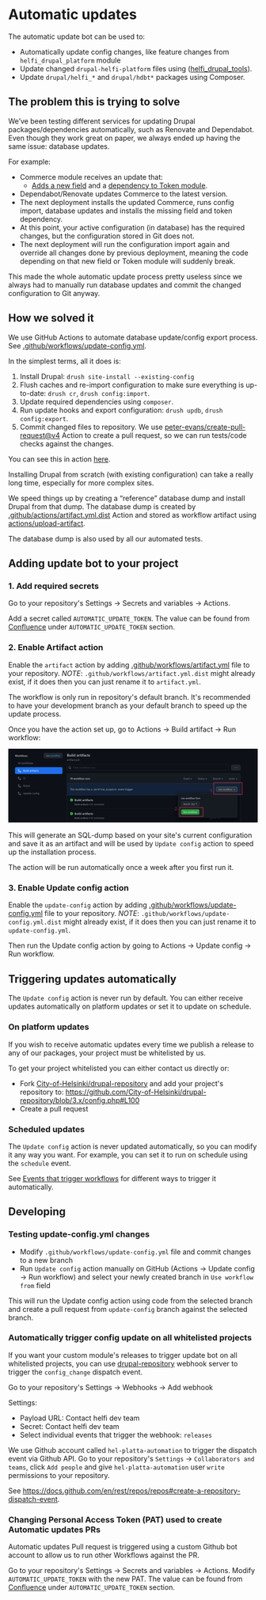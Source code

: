 # Automatic updates

The automatic update bot can be used to:

- Automatically update config changes, like feature changes from `helfi_drupal_platform` module
- Update changed `drupal-helfi-platform` files using ([helfi_drupal_tools](https://github.com/City-of-Helsinki/drupal-tools)).
- Update `drupal/helfi_*` and `drupal/hdbt*` packages using Composer.

## The problem this is trying to solve

We’ve been testing different services for updating Drupal packages/dependencies automatically, such as Renovate and Dependabot. Even though they work great on paper, we always ended up having the same issue: database updates.

For example:

- Commerce module receives an update that:
  - [Adds a new field](https://git.drupalcode.org/project/commerce/-/blob/8.x-2.x/modules/order/commerce_order.install#L231) and a [dependency to Token module](https://git.drupalcode.org/project/commerce/-/blob/8.x-2.x/commerce.install#L30).
- Dependabot/Renovate updates Commerce to the latest version.
- The next deployment installs the updated Commerce, runs config import, database updates and installs the missing field and token dependency.
- At this point, your active configuration (in database) has the required changes, but the configuration stored in Git does not.
- The next deployment will run the configuration import again and override all changes done by previous deployment, meaning the code depending on that new field or Token module will suddenly break.

This made the whole automatic update process pretty useless since we always had to manually run database updates and commit the changed configuration to Git anyway.

## How we solved it

We use GitHub Actions to automate database update/config export process. See [.github/workflows/update-config.yml](/.github/workflows/update-config.yml.dist).

In the simplest terms, all it does is:

1. Install Drupal: `drush site-install --existing-config`
2. Flush caches and re-import configuration to make sure everything is up-to-date: `drush cr`, `drush config:import`.
3. Update required dependencies using `composer`.
4. Run update hooks and export configuration: `drush updb`, `drush config:export`.
5. Commit changed files to repository. We use [peter-evans/create-pull-request@v4](https://github.com/peter-evans/create-pull-request) Action to create a pull request, so we can run tests/code checks against the changes.

You can see this in action [here](https://github.com/City-of-Helsinki/drupal-helfi-kymp/pull/302/files).

Installing Drupal from scratch (with existing configuration) can take a really long time, especially for more complex sites.

We speed things up by creating a “reference” database dump and install Drupal from that dump. The database dump is created by [.github/actions/artifact.yml.dist](/.github/workflows/artifact.yml.dist) Action and stored as workflow artifact using [actions/upload-artifact](https://github.com/actions/upload-artifact).

The database dump is also used by all our automated tests.

## Adding update bot to your project

### 1. Add required secrets

Go to your repository's Settings -> Secrets and variables -> Actions.

Add a secret called `AUTOMATIC_UPDATE_TOKEN`. The value can be found from [Confluence](https://helsinkisolutionoffice.atlassian.net/wiki/spaces/HEL/pages/8354005224/Tunnusten+salasanojen+ja+muiden+avainten+jakaminen) under `AUTOMATIC_UPDATE_TOKEN` section.

### 2. Enable Artifact action

Enable the `artifact` action by adding [.github/workflows/artifact.yml](/.github/workflows/artifact.yml.dist) file to your repository. *NOTE*: `.github/workflows/artifact.yml.dist` might already exist, if it does then you can just rename it to `artifact.yml`.

The workflow is only run in repository's default branch. It's recommended to have your development branch as your default branch to speed up the update process.

Once you have the action set up, go to Actions -> Build artifact -> Run workflow:

![Update config workflow](/documentation/images/workflow.png)

This will generate an SQL-dump based on your site's current configuration and save it as an artifact and will be used by `Update config` action to speed up the installation process.

The action will be run automatically once a week after you first run it.

### 3. Enable Update config action

Enable the `update-config` action by adding [.github/workflows/update-config.yml](/.github/workflows/update-config.yml.dist) file to your repository. *NOTE*: `.github/workflows/update-config.yml.dist` might already exist, if it does then you can just rename it to `update-config.yml`.

Then run the Update config action by going to Actions -> Update config -> Run workflow.

## Triggering updates automatically

The `Update config` action is never run by default. You can either receive updates automatically on platform updates or set it to update on schedule.

### On platform updates

If you wish to receive automatic updates every time we publish a release to any of our packages, your project must be whitelisted by us.

To get your project whitelisted you can either contact us directly or:

- Fork [City-of-Helsinki/drupal-repository](https://github.com/City-of-Helsinki/drupal-repository) and add your project's repository to: https://github.com/City-of-Helsinki/drupal-repository/blob/3.x/config.php#L100
- Create a pull request

### Scheduled updates

The `Update config` action is never updated automatically, so you can modify it any way you want. For example, you can set it to run on schedule using the `schedule` event.

See [Events that trigger workflows](https://docs.github.com/en/actions/using-workflows/events-that-trigger-workflows#schedule) for different ways to trigger it automatically.

## Developing

### Testing update-config.yml changes

- Modify `.github/workflows/update-config.yml` file and commit changes to a new branch
- Run `Update config` action manually on GitHub (Actions -> Update config -> Run workflow) and select your newly created branch in `Use workflow from` field

This will run the Update config action using code from the selected branch and create a pull request from `update-config` branch against the selected branch.

### Automatically trigger config update on all whitelisted projects

If you want your custom module's releases to trigger update bot on all whitelisted projects, you can use [drupal-repository](https://github.com/City-of-Helsinki/drupal-repository) webhook server to trigger the `config_change` dispatch event.

Go to your repository's Settings -> Webhooks -> Add webhook

Settings:
- Payload URL: Contact helfi dev team
- Secret: Contact helfi dev team
- Select individual events that trigger the webhook: `releases`

We use Github account called `hel-platta-automation` to trigger the dispatch event via Github API. Go to your repository's `Settings` -> `Collaborators and teams`, click `Add people` and give `hel-platta-automation` user `write` permissions to your repository.

See https://docs.github.com/en/rest/repos/repos#create-a-repository-dispatch-event.

### Changing Personal Access Token (PAT) used to create Automatic updates PRs

Automatic updates Pull request is triggered using a custom Github bot account to allow us to run other Workflows against the PR.

Go to your repository's Settings -> Secrets and variables -> Actions. Modify `AUTOMATIC_UPDATE_TOKEN` with the new PAT. The value can be found from [Confluence](https://helsinkisolutionoffice.atlassian.net/wiki/spaces/HEL/pages/8354005224/Tunnusten+salasanojen+ja+muiden+avainten+jakaminen) under `AUTOMATIC_UPDATE_TOKEN` section.
